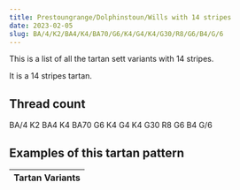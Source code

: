```yaml
---
title: Prestoungrange/Dolphinstoun/Wills with 14 stripes
date: 2023-02-05
slug: BA/4/K2/BA4/K4/BA70/G6/K4/G4/K4/G30/R8/G6/B4/G/6
---
```

This is a list of all the tartan sett variants with 14 stripes.

It is a 14 stripes tartan.


## Thread count
BA/4 K2 BA4 K4 BA70 G6 K4 G4 K4 G30 R8 G6 B4 G/6

## Examples of this tartan pattern

| Tartan Variants |
|---------------|
